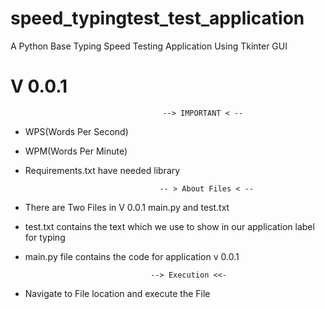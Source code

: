 # speed_typingtest_test_application
A Python Base Typing Speed Testing Application Using Tkinter GUI 


# V 0.0.1

                                      --> IMPORTANT < --
- WPS(Words Per Second)
- WPM(Words Per Minute)
- Requirements.txt have needed library


                                    -- > About Files < -- 
                                  
- There are Two Files in V 0.0.1 main.py and test.txt 
- test.txt contains the text which we use to show in our application label for typing 
- main.py file contains the code for application v 0.0.1


                                  --> Execution <<- 
                               
 - Navigate to File location and execute the File 
